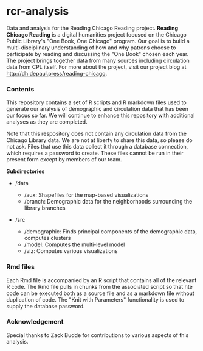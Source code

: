 # rcr-analysis

Data and analysis for the Reading Chicago Reading project. **Reading Chicago Reading** is a digital humanities project focused on the Chicago Public Library's "One Book, One Chicago" program. Our goal is to build a multi-disciplinary understanding of how and why patrons choose to participate by reading and discussing the "One Book" chosen each year. The project brings together data from many sources including circulation data from CPL itself. For more about the project, visit our project blog at http://dh.depaul.press/reading-chicago. 

### Contents

This repository contains a set of R scripts and R markdown files used to generate our analysis of demographic and circulation data that has been our focus so far. We will continue to enhance this repository with additional analyses as they are completed.

Note that this respository does not contain any circulation data from the Chicago Library data. We are not at liberty to share this data, so please do not ask. Files that use this data collect it through a database connection, which requires a password to create. These files cannot be run in their present form except by members of our team.

**Subdirectories**

- /data
	- /aux: Shapefiles for the map-based visualizations
	- /branch: Demographic data for the neighborhoods surrounding the library branches
	
- /src
	- /demographic: Finds principal components of the demographic data, computes clusters
	- /model: Computes the multi-level model
	- /viz: Computes various visualizations
	
### Rmd files

Each Rmd file is accompanied by an R script that contains all of the relevant R code. The Rmd file pulls in chunks from the associated script so that hte code can be executed both as a source file and as a markdown file without duplication of code. The "Knit with Parameters" functionality is used to supply the database password.

### Acknowledgement

Special thanks to Zack Budde for contributions to various aspects of this analysis.
